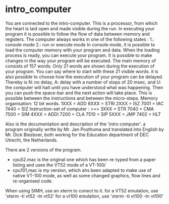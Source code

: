 # intro_computer
You are connected to the intro-computer.
This is a processor, from which the heart is laid open and made visible during
the run. In executing your program it is possible to follow the flow of data
between memory and registers.
The computer always works in one of the following states :
        1.: console mode
        2.: run or execute mode
In console mode, it is possible to load the computer memory with your program
and data. When the loading process is ready, you can execute your program.
It is possible to make changes in the way your program will be executed.
The main memory of consists of 157 words. Only 21 words are shown during the
execution of your program. You can say where to start with these 21 visible words.
it is also possible to choose how the execution of your program can be delayed.
Thereby is N: no delay, A: delay with a number of stops of 20 msec, and U: the
computer will halt until you have understood what was happening.
Then you can push the space-bar and the next action will take place.
This is possible between the instructions and between the micro-steps.
Memory organisation: 12 bit words.
                                              1XXX = ADD  6XXX = STRI 
                                              2XXX = ISZ  7001 = IAC  7440 = SIZ
            Instruction-set of computer : >>> 3XXX = STR  7040 = CMA  7500 = SIM
	                                            4XXX = ADDI 7200 = CLA  7510 = SIP
	                                            5XXX = JMP  7402 = HLT

Also is the documentation and description of the 'intro computer'. a program originally
writte by Mr. Jan Posthuma and translated into English by Mr. Dick Biesboer, both
workng for the Education department of DEC Utrecht, the Netherlands.

There are 2 versions of the program.
  - cpu52.mac is the original one which has been re-typed from a paper listing and
    uses the VT52 mode of a VT-100/
  - cpu101,mac is my version, which ahs been adapted to make use of native VT-100 mode,
    as well as some changed graphics, flow lines and re-organised code.
    
 When using SIMH, use an xterm to conect to it.
   for a VT52 emulation, use 'xterm -ti vt52 -tn vt52'
   for a vt100 emulation, use 'xterm -ti vt100 -tn vt100'
